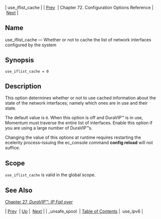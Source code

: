 | use_iflist_cache |
| [Prev](conf.ref.unsafe_spool)  | Chapter 72. Configuration Options Reference |  [Next](conf.ref.use_ipv6) |

<a name="conf.ref.use_iflist_cache"></a>
## Name

use_iflist_cache — Whether or not to cache the list of network interfaces configured by the system

## Synopsis

`use_iflist_cache = 0`

<a name="idp27289968"></a>
## Description

This option determines whether or not to use cached information about the state of the network interfaces; namely which ones are in use and their state.

The default value is `0`. When this option is off and DuraVIP™ is in use, Momentum must traverse the entire list of interfaces. Enable this option if you are using a large number of DuraVIP™s.

Changing the value of this options at runtime requires restarting the ecelerity process–issuing the ec_console command **config reload**        will not suffice.

<a name="idp27294896"></a>
## Scope

`use_iflist_cache` is valid in the global scope.

<a name="idp27297152"></a>
## See Also

[Chapter 27, *DuraVIP™: IP Fail over*](cluster.config.duravip "Chapter 27. DuraVIP™: IP Fail over") 

| [Prev](conf.ref.unsafe_spool)  | [Up](config.options.ref) |  [Next](conf.ref.use_ipv6) |
| _unsafe_spool  | [Table of Contents](index) |  use_ipv6 |


